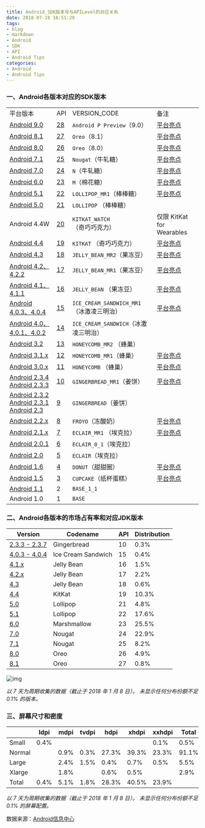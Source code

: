 ```yaml
---
title: Android_SDK版本号与APILevel的对应关系
date: 2018-07-18 16:51:29
tags:
- blog
- markdown
- Android 
- SDK
- API
- Android Tips
categories:
- Android
- Android Tips
---
```


### 一、Android各版本对应的SDK版本 

|                                                              |                                                              |                          |                                                              |
| ------------------------------------------------------------ | ------------------------------------------------------------ | ------------------------ | ------------------------------------------------------------ |
| 平台版本                                                     | API                                                     | VERSION_CODE             | 备注                                                         |
| [Android 9.0](https://developer.android.com/preview/)                  | [28](https://developer.android.com/sdk/api_diff/28/changes)    | `Android P Preview`（9.0）                            |[平台亮点](https://developer.android.com/preview/) |
| [Android 8.1](https://developer.android.com/about/versions/oreo/android-8.0)                  | [27](https://developer.android.com/sdk/api_diff/26/changes.html)   | `Oreo`（8.1）                            |[平台亮点](https://developer.android.com/about/versions/oreo/) |
| [Android 8.0](https://developer.android.com/about/versions/oreo/android-8.0)                  | [26](https://developer.android.com/sdk/api_diff/26/changes.html)   | `Oreo`（8.0）                            |[平台亮点](https://developer.android.com/about/versions/oreo/) |
| [Android 7.1](https://developer.android.com/about/versions/nougat/android-7.1.html)               | [25](https://developer.android.com/sdk/api_diff/25/changes.html)   | `Nougat`（牛轧糖）     | [平台亮点](https://developer.android.com/about/versions/nougat/index.html) |
| [Android 7.0](https://developer.android.com/about/versions/nougat/android-7.0.html) | [24](https://developer.android.com/sdk/api_diff/24/changes.html) | `N`（牛轧糖）                       | [平台亮点](https://developer.android.com/about/versions/nougat/index.html) |
| [Android 6.0](https://developer.android.com/about/versions/marshmallow/android-6.0.html) | [23](https://developer.android.com/sdk/api_diff/23/changes.html) | `M`（棉花糖）                      | [平台亮点](https://developer.android.com/about/versions/marshmallow/index.html) |
| [Android 5.1](https://developer.android.com/about/versions/android-5.1.html) | [22](https://developer.android.com/sdk/api_diff/22/changes.html) | `LOLLIPOP_MR1`（棒棒糖）           | [平台亮点](https://developer.android.com/about/versions/lollipop.html) |
| [Android 5.0](https://developer.android.com/about/versions/android-5.0.html) | [21](https://developer.android.com/sdk/api_diff/21/changes.html) | `LOLLIPOP` （棒棒糖）              |                                                              |
| Android 4.4W                                                 | [20](https://developer.android.com/sdk/api_diff/20/changes.html) | `KITKAT_WATCH`（奇巧巧克力）          | 仅限 KitKat for Wearables                                    |
| [Android 4.4](https://developer.android.com/about/versions/android-4.4.html) | [19](https://developer.android.com/sdk/api_diff/19/changes.html) | `KITKAT` （奇巧巧克力）                | [平台亮点](https://developer.android.com/about/versions/kitkat.html) |
| [Android 4.3](https://developer.android.com/about/versions/android-4.3.html) | [18](https://developer.android.com/sdk/api_diff/18/changes.html) | `JELLY_BEAN_MR2`（果冻豆）         | [平台亮点](https://developer.android.com/about/versions/jelly-bean.html) |
| [Android 4.2、4.2.2](https://developer.android.com/about/versions/android-4.2.html) | [17](https://developer.android.com/sdk/api_diff/17/changes.html) | `JELLY_BEAN_MR1`（果冻豆）         | [平台亮点](https://developer.android.com/about/versions/jelly-bean.html#android-42) |
| [Android 4.1、4.1.1](https://developer.android.com/about/versions/android-4.1.html) | [16](https://developer.android.com/sdk/api_diff/16/changes.html) | `JELLY_BEAN` （果冻豆）            | [平台亮点](https://developer.android.com/about/versions/jelly-bean.html#android-41) |
| [Android 4.0.3、4.0.4](https://developer.android.com/about/versions/android-4.0.3.html) | [15](https://developer.android.com/sdk/api_diff/15/changes.html) | `ICE_CREAM_SANDWICH_MR1`（冰激凌三明治） | [平台亮点](https://developer.android.com/about/versions/android-4.0-highlights.html) |
| [Android 4.0、4.0.1、4.0.2](https://developer.android.com/about/versions/android-4.0.html) | [14](https://developer.android.com/sdk/api_diff/14/changes.html) | `ICE_CREAM_SANDWICH`（冰激凌三明治）     |                                                              |
| [Android 3.2](https://developer.android.com/about/versions/android-3.2.html) | [13](https://developer.android.com/sdk/api_diff/13/changes.html) | `HONEYCOMB_MR2` （蜂巢）         |                                                              |
| [Android 3.1.x](https://developer.android.com/about/versions/android-3.1.html) | [12](https://developer.android.com/sdk/api_diff/12/changes.html) | `HONEYCOMB_MR1`（蜂巢）         | [平台亮点](https://developer.android.com/about/versions/android-3.1-highlights.html) |
| [Android 3.0.x](https://developer.android.com/about/versions/android-3.0.html) | [11](https://developer.android.com/sdk/api_diff/11/changes.html) | `HONEYCOMB` （蜂巢）             | [平台亮点](https://developer.android.com/about/versions/android-3.0-highlights.html) |
| [Android 2.3.4 Android 2.3.3](https://developer.android.com/about/versions/android-2.3.3.html) | [10](https://developer.android.com/sdk/api_diff/10/changes.html) | `GINGERBREAD_MR1`（姜饼）        | [平台亮点](https://developer.android.com/about/versions/android-2.3-highlights.html) |
| [Android 2.3.2 Android 2.3.1 Android 2.3](https://developer.android.com/about/versions/android-2.3.html) | [9](https://developer.android.com/sdk/api_diff/9/changes.html) | `GINGERBREAD`（姜饼）            |                                                              |
| [Android 2.2.x](https://developer.android.com/about/versions/android-2.2.html) | [8](https://developer.android.com/sdk/api_diff/8/changes.html) | `FROYO`（冻酸奶）                  | [平台亮点](https://developer.android.com/about/versions/android-2.2-highlights.html) |
| [Android 2.1.x](https://developer.android.com/about/versions/android-2.1.html) | [7](https://developer.android.com/sdk/api_diff/7/changes.html) | `ECLAIR_MR1` （埃克拉）            | [平台亮点](https://developer.android.com/about/versions/android-2.0-highlights.html) |
| [Android 2.0.1](https://developer.android.com/about/versions/android-2.0.1.html) | [6](https://developer.android.com/sdk/api_diff/6/changes.html) | `ECLAIR_0_1`（埃克拉）             |                                                              |
| [Android 2.0](https://developer.android.com/about/versions/android-2.0.html) | [5](https://developer.android.com/sdk/api_diff/5/changes.html) | `ECLAIR`（埃克拉）                 |                                                              |
| [Android 1.6](https://developer.android.com/about/versions/android-1.6.html) | [4](https://developer.android.com/sdk/api_diff/4/changes.html) | `DONUT`（甜甜圈）                  | [平台亮点](https://developer.android.com/about/versions/android-1.6-highlights.html) |
| [Android 1.5](https://developer.android.com/about/versions/android-1.5.html) | [3](https://developer.android.com/sdk/api_diff/3/changes.html) | `CUPCAKE`（纸杯蛋糕）                | [平台亮点](https://developer.android.com/about/versions/android-1.5-highlights.html) |
| [Android 1.1](https://developer.android.com/about/versions/android-1.1.html) | 2                                                            | `BASE_1_1`               |                                                              |
| Android 1.0                                                  | 1                                                            | `BASE`    |                |                                                              |

### 二、Android各版本的市场占有率和对应JDK版本

| Version                                                      | Codename           | API   | Distribution |
| ------------------------------------------------------------ | ------------------ | ----- | ------------ |
| [2.3.3 - 2.3.7](https://developer.android.com/about/versions/android-2.3.3.html) | Gingerbread        | 10    | 0.3%         |
| [4.0.3 - 4.0.4](https://developer.android.com/about/versions/android-4.0.html) | Ice Cream Sandwich | 15    | 0.4%         |
| [4.1.x](https://developer.android.com/about/versions/android-4.1.html) | Jelly Bean         | 16    | 1.5%         |
| [4.2.x](https://developer.android.com/about/versions/android-4.2.html) | Jelly Bean         | 17                 | 2.2%  |
| [4.3](https://developer.android.com/about/versions/android-4.3.html) |  Jelly Bean         |18                 | 0.6%  |
| [4.4](https://developer.android.com/about/versions/android-4.4.html) | KitKat             | 19    | 10.3%        |
| [5.0](https://developer.android.com/about/versions/android-5.0.html) | Lollipop           | 21    | 4.8%         |
| [5.1](https://developer.android.com/about/versions/android-5.1.html) | Lollipop           | 22                 | 17.6% |
| [6.0](https://developer.android.com/about/versions/marshmallow/index.html) | Marshmallow        | 23    | 25.5%        |
| [7.0](https://developer.android.com/about/versions/nougat/index.html) | Nougat             | 24    | 22.9%        |
| [7.1](https://developer.android.com/about/versions/nougat/android-7.1.html) | Nougat             | 25                 | 8.2%  |
| [8.0](https://developer.android.com/about/versions/oreo/index.html) | Oreo               | 26    | 4.9%         |
| [8.1](https://developer.android.com/about/versions/oreo/android-8.1.html) | Oreo               |27                 | 0.8%  |              |

<!--more-->
![img](https://chart.googleapis.com/chart?chs=500x250&cht=p&chco=c4df9b%2C6fad0c&chf=bg%2Cs%2C00000000&chd=t%3A0.3%2C0.4%2C4.3%2C10.3%2C22.4%2C25.6%2C31.1%2C5.7&chl=Gingerbread%7CIce%20Cream%20Sandwich%7CJelly%20Bean%7CKitKat%7CLollipop%7CMarshmallow%7CNougat%7COreo)

*以 7 天为周期收集的数据（截止于 2018 年 1 月 8 日）。 未显示任何分布份额不足 0.1% 的版本。*

### 三、屏幕尺寸和密度

|        | ldpi | mdpi | tvdpi | hdpi  | xhdpi | xxhdpi | Total |
| ------ | ---- | ---- | ----- | ----- | ----- | ------ | ----- |
| Small  | 0.4% |      |       |       |       | 0.1%   | 0.5%  |
| Normal |      | 0.9% | 0.3%  | 27.3% | 39.3% | 23.3%  | 91.1% |
| Large  |      | 2.4% | 1.5%  | 0.4%  | 0.7%  | 0.5%   | 5.5%  |
| Xlarge |      | 1.8% |       | 0.6%  | 0.5%  |        | 2.9%  |
| Total  | 0.4% | 5.1% | 1.8%  | 28.3% | 40.5% | 23.9%  |       | |

*以 7 天为周期收集的数据（截止于 2018 年 1 月 8 日）。 未显示任何分布份额不足 0.1% 的屏幕配置。*

数据来源：[Android信息中心](https://developer.android.com/about/dashboards/)


